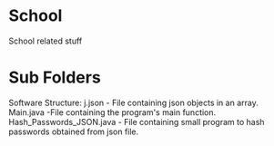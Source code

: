 # School
School related stuff

# Sub Folders
Software Structure:
j.json - File containing json objects in an array.
Main.java -File containing the program's main function.
Hash_Passwords_JSON.java - File containing small program to hash passwords obtained from json file.

